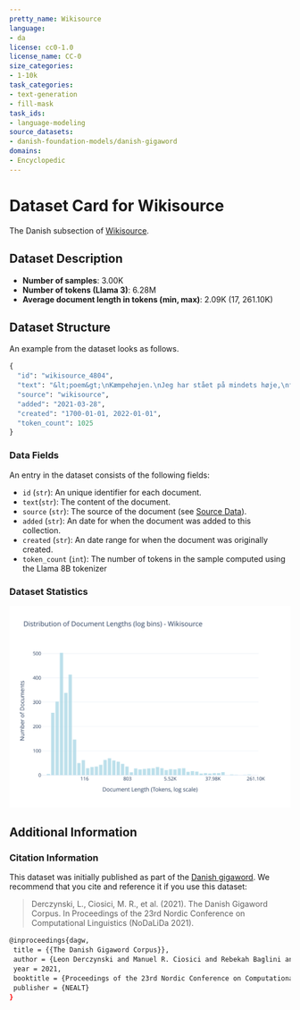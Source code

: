 ```yaml
---
pretty_name: Wikisource
language:
- da
license: cc0-1.0
license_name: CC-0
size_categories:
- 1-10k
task_categories:
- text-generation
- fill-mask
task_ids:
- language-modeling
source_datasets:
- danish-foundation-models/danish-gigaword
domains:
- Encyclopedic
---
```


# Dataset Card for Wikisource

<!-- START-SHORT DESCRIPTION -->
The Danish subsection of [Wikisource](https://en.wikisource.org/wiki/Main_Page).
<!-- END-SHORT DESCRIPTION -->


## Dataset Description


<!-- START-DESC-STATS -->
- **Number of samples**: 3.00K
- **Number of tokens (Llama 3)**: 6.28M
- **Average document length in tokens (min, max)**: 2.09K (17, 261.10K)
<!-- END-DESC-STATS -->



## Dataset Structure
An example from the dataset looks as follows.


<!-- START-SAMPLE -->
```py
{
  "id": "wikisource_4804",
  "text": "&lt;poem&gt;\nKæmpehøjen.\nJeg har stået på mindets høje,\nfølt dets vemodsdybe lyst\nmed en tåre i mit [...]",
  "source": "wikisource",
  "added": "2021-03-28",
  "created": "1700-01-01, 2022-01-01",
  "token_count": 1025
}
```

### Data Fields

An entry in the dataset consists of the following fields:

- `id` (`str`): An unique identifier for each document.
- `text`(`str`): The content of the document.
- `source` (`str`): The source of the document (see [Source Data](#source-data)).
- `added` (`str`): An date for when the document was added to this collection.
- `created` (`str`): An date range for when the document was originally created.
- `token_count` (`int`): The number of tokens in the sample computed using the Llama 8B tokenizer
<!-- END-SAMPLE -->

### Dataset Statistics

<!-- START-DATASET PLOTS -->
<p align="center">
<img src="./images/dist_document_length.svg" width="600" style="margin-right: 10px;" />
</p>
<!-- END-DATASET PLOTS -->


## Additional Information


### Citation Information

This dataset was initially published as part of the [Danish gigaword](https://huggingface.co/danish-foundation-models). We recommend that you cite and reference it if you use this dataset:

> Derczynski, L., Ciosici, M. R., et al. (2021). The Danish Gigaword Corpus. In Proceedings of the 23rd Nordic Conference on Computational Linguistics (NoDaLiDa 2021).

```bash
@inproceedings{dagw,
 title = {{The Danish Gigaword Corpus}},
 author = {Leon Derczynski and Manuel R. Ciosici and Rebekah Baglini and Morten H. Christiansen and Jacob Aarup Dalsgaard and Riccardo Fusaroli and Peter Juel Henrichsen and Rasmus Hvingelby and Andreas Kirkedal and Alex Speed Kjeldsen and Claus Ladefoged and Finn Årup Nielsen and Jens Madsen and Malte Lau Petersen and Jonathan Hvithamar Rystrøm and Daniel Varab},
 year = 2021,
 booktitle = {Proceedings of the 23rd Nordic Conference on Computational Linguistics},
 publisher = {NEALT}
}
```
